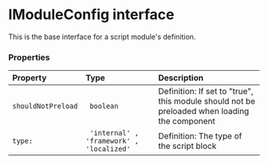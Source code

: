 # IModuleConfig interface

This is the base interface for a script module's definition. 




### Properties

| Property	   | Type	| Description|
|:-------------|:-------|:-----------|
|`shouldNotPreload`      |` boolean` | Definition: If set to "true", this module should not be preloaded when loading the component |
|`type:`      |` 'internal' , 'framework' , 'localized'` | Definition: The type of the script block |





